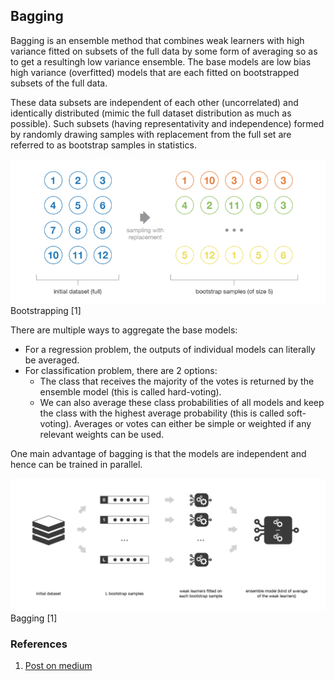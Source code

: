 ## Bagging 

Bagging is an ensemble method that combines weak learners with high variance fitted on subsets of the full data by some form of averaging so as to get a resultingh low variance ensemble. The base models are low bias high variance (overfitted) models that are each fitted on bootstrapped subsets of the full data. 

These data subsets are independent of each other (uncorrelated) and identically distributed (mimic the full dataset distribution as much as possible). Such subsets (having representativity and independence) formed by randomly drawing samples with replacement from the full set are referred to as bootstrap samples in statistics. 

![bootstrapping](https://raw.githubusercontent.com/InFoCusp/ml_dl_wiki/main/src/img/bootstrap.png)
Bootstrapping [1]

There are multiple ways to aggregate the base models: 
* For a regression problem, the outputs of individual models can literally be averaged. 
* For classification problem, there are 2 options:
  * The class that receives the majority of the votes is returned by the ensemble model (this is called hard-voting). 
  * We can also average these class probabilities of all models and keep the class with the highest average probability (this is called soft-voting). 
Averages or votes can either be simple or weighted if any relevant weights can be used.

One main advantage of  bagging is that the models are independent and hence can be trained in parallel. 


![Bagging](https://raw.githubusercontent.com/InFoCusp/ml_dl_wiki/main/src/img/bagging.png)
Bagging [1]

### References
1. [Post on medium](https://towardsdatascience.com/ensemble-methods-bagging-boosting-and-stacking-c9214a10a205)
